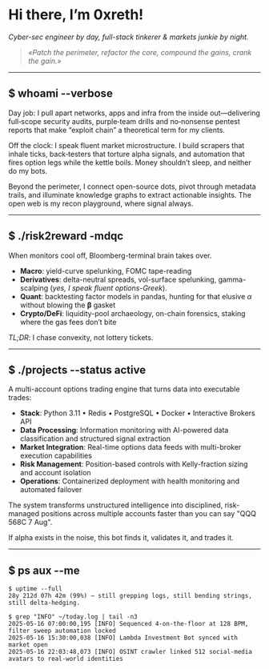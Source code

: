 # Hi there, I’m **0xreth**!  
*Cyber-sec engineer by day, full-stack tinkerer & markets junkie by night.*

> _«Patch the perimeter, refactor the core, compound the gains, crank the gain.»_  

---

## $ whoami --verbose
Day job: I pull apart networks, apps and infra from the inside out—delivering full‑scope security audits, purple‑team drills and no‑nonsense pentest reports that make “exploit chain” a theoretical term for my clients.

Off the clock: I speak fluent market microstructure. I build scrapers that inhale ticks, back‑testers that torture alpha signals, and automation that fires option legs while the kettle boils. Money shouldn’t sleep, and neither do my bots.

Beyond the perimeter, I connect open-source dots, pivot through metadata trails, and illuminate knowledge graphs to extract actionable insights. The open web is my recon playground, where signal always.

---

## $ ./risk2reward -mdqc
When monitors cool off, Bloomberg-terminal brain takes over.  
- **Macro**: yield-curve spelunking, FOMC tape-reading  
- **Derivatives**: delta-neutral spreads, vol-surface spelunking, gamma-scalping (*yes, I speak fluent options-Greek*).
- **Quant**: backtesting factor models in pandas, hunting for that elusive *α* without blowing the **β** gasket  
- **Crypto/DeFi**: liquidity-pool archaeology, on-chain forensics, staking where the gas fees don’t bite  

*TL;DR*: I chase convexity, not lottery tickets.

---

## $ ./projects --status active
A multi-account options trading engine that turns data into executable trades:

- **Stack**: Python 3.11 • Redis • PostgreSQL • Docker • Interactive Brokers API
- **Data Processing**: Information monitoring with AI-powered data classification and structured signal extraction
- **Market Integration**: Real-time options data feeds with multi-broker execution capabilities
- **Risk Management**: Position-based controls with Kelly-fraction sizing and account isolation
- **Operations**: Containerized deployment with health monitoring and automated failover

The system transforms unstructured intelligence into disciplined, risk-managed positions across multiple accounts faster than you can say "QQQ 568C 7 Aug". 

If alpha exists in the noise, this bot finds it, validates it, and trades it.

---

## $ ps aux --me

```console
$ uptime --full
28y 212d 07h 42m (99%) — still grepping logs, still bending strings, still delta‑hedging.

$ grep "INFO" ~/today.log | tail -n3
2025-05-16 07:00:00,195 [INFO] Sequenced 4-on-the-floor at 128 BPM, filter sweep automation locked
2025-05-16 15:30:00,038 [INFO] Lambda Investment Bot synced with market open
2025-05-16 22:03:48,073 [INFO] OSINT crawler linked 512 social‑media avatars to real‑world identities
```

